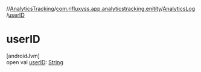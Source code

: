 //[AnalyticsTracking](../../../index.md)/[com.rifluxyss.app.analyticstracking.enitity](../index.md)/[AnalyticsLog](index.md)/[userID](user-i-d.md)

# userID

[androidJvm]\
open val [userID](user-i-d.md): [String](https://developer.android.com/reference/kotlin/java/lang/String.html)
